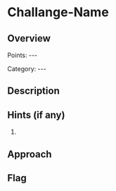 # Challange-Name

## Overview

Points: ---

Category: ---

## Description


## Hints (if any)
1. 
## Approach


## Flag
